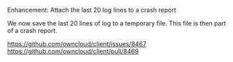 Enhancement: Attach the last 20 log lines to a crash report

We now save the last 20 lines of log to a temporary file.
This file is then part of a crash report.

https://github.com/owncloud/client/issues/8467
https://github.com/owncloud/client/pull/8469
